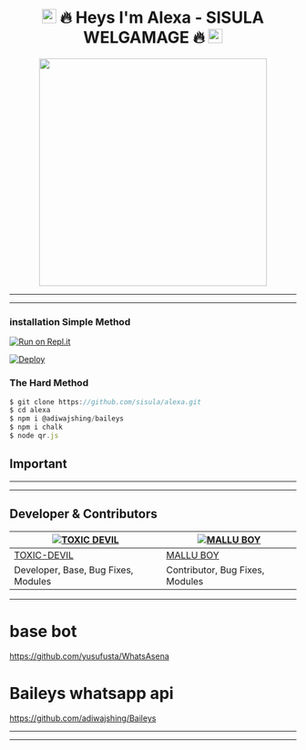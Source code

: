 <h1 align="center"><img src="https://github.com/souvikguria98/souvikguria98/blob/master/Hi.gif" width="25"> 🔥 Heys I'm Alexa - SISULA WELGAMAGE 🔥 <img src="https://github.com/souvikguria98/souvikguria98/blob/master/Hi.gif" width="25"></h2>




<p align="center"><img src="https://i.hizliresim.com/lhyw9kg.jfif" width="400"></a></p>


---
 ___
 ### installation Simple Method

[![Run on Repl.it](https://repl.it/badge/github/TOXIC-DEVIL/WhatsAsenaPublic)](https://replit.com/@SisulaRansika/ALEXA?v=1)


[![Deploy](https://www.herokucdn.com/deploy/button.svg)](https://heroku.com/deploy?template=https://github.com/sisula/alexa)

### The Hard Method
``` js
$ git clone https://github.com/sisula/alexa.git
$ cd alexa
$ npm i @adiwajshing/baileys
$ npm i chalk
$ node qr.js
```

##

## Important

-------------



--------------------

## Developer & Contributors
| [![TOXIC DEVIL](https://github.com/TOXIC-DEVIL.png?size=100)](https://github.com/TOXIC-DEVIL) | [![MALLU BOY](https://github.com/M411U-80Y.png?size=100)](https://github.com/M411U-80Y) |
|----| ----|
| [TOXIC-DEVIL](https://github.com/TOXIC-DEVIL) | [MALLU BOY](https://github.com/M411U-80Y) |
| Developer, Base, Bug Fixes, Modules | Contributor, Bug Fixes, Modules |

----------------------------
# base bot
https://github.com/yusufusta/WhatsAsena

# Baileys whatsapp api 
https://github.com/adiwajshing/Baileys


 








<!-- programming langs i work-->
<p align="center">


 



---
 ___
